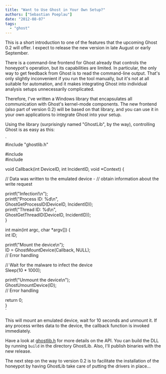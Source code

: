 ```yaml
---
title: "Want to Use Ghost in Your Own Setup?"
authors: ["Sebastian Poeplau"]
date: "2012-08-07"
tags: 
  - "ghost"
---
```


This is a short introduction to one of the features that the upcoming Ghost 0.2 will offer. I expect to release the new version in late August or early September.  
  
There is a command-line frontend for Ghost already that controls the honeypot's operation, but its capabilities are limited. In particular, the only way to get feedback from Ghost is to read the command-line output. That's only slightly inconvenient if you run the tool manually, but it's not at all suitable for automation, and it makes integrating Ghost into individual analysis setups unnecessarily complicated.  
  
Therefore, I've written a Windows library that encapsulates all communication with Ghost's kernel-mode components. The new frontend (also part of version 0.2) will be based on that library, and you can use it in your own applications to integrate Ghost into your setup.  
  
Using the library (surprisingly named "GhostLib", by the way), controlling Ghost is as easy as this:  
  
`  
#include "ghostlib.h"  
  
#include  
#include  
  
  
void Callback(int DeviceID, int IncidentID, void *Context) {  
  
// Data was written to the emulated device - 
// obtain information about the write request  
  
printf("Infection!\n");  
printf("Process ID: %d\n",  
GhostGetProcessID(DeviceID, IncidentID));  
printf("Thread ID: %d\n",  
GhostGetThreadID(DeviceID, IncidentID));  
}  
  
  
int main(int argc, char *argv[]) {  
int ID;  
  
printf("Mount the device\n");  
ID = GhostMountDevice(Callback, NULL);  
// Error handling  
  
// Wait for the malware to infect the device  
Sleep(10 * 1000);  
  
printf("Unmount the device\n");  
GhostUmountDevice(ID);  
// Error handling  
  
return 0;  
}  
`  
  
This will mount an emulated device, wait for 10 seconds and unmount it. If any process writes data to the device, the callback function is invoked immediately.  
  
Have a look at [ghostlib.h](http://code.google.com/p/ghost-usb-honeypot/source/browse/GhostLib/ghostlib.h) for more details on the API. You can build the DLL by running `build` in the directory GhostLib. Also, I'll publish binaries with the new release.  
  
The next step on the way to version 0.2 is to facilitate the installation of the honeypot by having GhostLib take care of putting the drivers in place...
